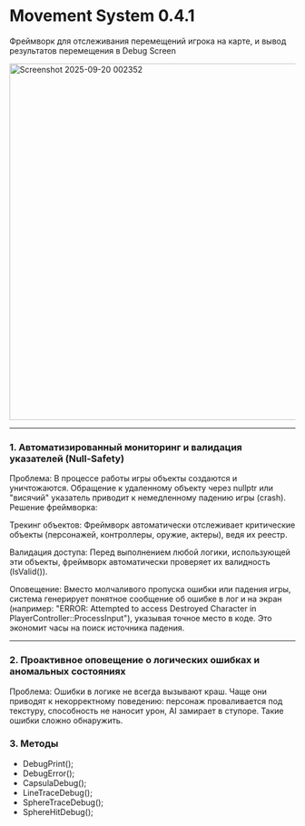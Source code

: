 # Movement System 0.4.1

Фреймворк для отслеживания перемещений игрока на карте, и вывод результатов перемещения в Debug Screen

<img width="1203" height="627" alt="Screenshot 2025-09-20 002352" src="https://github.com/user-attachments/assets/e1d9182e-e7b0-4eda-a2ed-bdd37da8e5da" />

---

### 1. Автоматизированный мониторинг и валидация указателей (Null-Safety)

Проблема: В процессе работы игры объекты создаются и уничтожаются. Обращение к удаленному объекту через nullptr или "висячий" указатель приводит к немедленному падению игры (crash).
Решение фреймворка:

Трекинг объектов: Фреймворк автоматически отслеживает критические объекты (персонажей, контроллеры, оружие, актеры), ведя их реестр.

Валидация доступа: Перед выполнением любой логики, использующей эти объекты, фреймворк автоматически проверяет их валидность (IsValid()).

Оповещение: Вместо молчаливого пропуска ошибки или падения игры, система генерирует понятное сообщение об ошибке в лог и на экран (например: "ERROR: Attempted to access Destroyed Character in PlayerController::ProcessInput"), указывая точное место в коде. Это экономит часы на поиск источника падения.

---

### 2. Проактивное оповещение о логических ошибках и аномальных состояниях

Проблема: Ошибки в логике не всегда вызывают краш. Чаще они приводят к некорректному поведению: персонаж проваливается под текстуру, способность не наносит урон, AI замирает в ступоре. Такие ошибки сложно обнаружить.

### 3. Методы

- DebugPrint();
- DebugError();
- CapsulaDebug();
- LineTraceDebug();
- SphereTraceDebug();
- SphereHitDebug();
